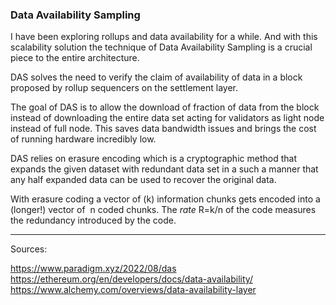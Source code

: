 
### Data Availability Sampling 

I have been exploring rollups and data availability for a while. And with this scalability solution the technique of Data Availability Sampling is a crucial piece to the entire architecture. 

DAS solves the need to verify the claim of availability of data in a block proposed by rollup sequencers on the settlement layer. 

The goal of DAS is to allow the download of fraction of data from the block instead of downloading the entire data set acting for validators as light node instead of full node. This saves data bandwidth issues and brings the cost of running hardware incredibly low. 

DAS relies on erasure encoding which is a cryptographic method that expands the given dataset with redundant data set in a such a manner that any half expanded data can be used to recover the original data.

With erasure coding a vector of (k) information chunks gets encoded into a (longer!) vector of  n coded chunks. The _rate_ R=k/n of the code measures the redundancy introduced by the code.

---

Sources:

https://www.paradigm.xyz/2022/08/das
https://ethereum.org/en/developers/docs/data-availability/
https://www.alchemy.com/overviews/data-availability-layer